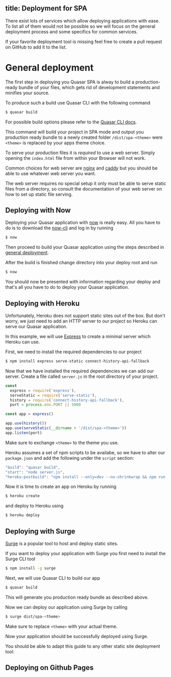 title: Deployment for SPA
---

There exist lots of services which allow deploying applications with ease.
To list all of them would not be possible so we will focus on the general deployment process and some specifics for common services.

If your favorite deployment tool is missing feel free to create a pull request on GitHub to add it to the list.

# General deployment

The first step in deploying you Quasar SPA is alway to build a production-ready bundle of your files,
which gets rid of development statements and minifies your source.

To produce such a build use Quasar CLI with the following command
```bash
$ quasar build
```
For possible build options please refer to the [Quasar CLI docs](/guide/quasar-cli).

This command will build your project in SPA mode and output you production ready bundle to a newly created folder `/dist/spa-<theme>` were `<theme>` is replaced by your apps theme choice.

To serve your production files it is *required*  to use a web server.
Simply opening the `index.html` file from within your Browser will not work.

Common choices for web server are [nginx](https://www.nginx.com/) and [caddy](https://caddyserver.com/) but you should be able to use whatever web server you want.

The web server requires no special setup it only must be able to serve static files from a directory,
so consult the documentation of your web server on how to set up static file serving.

## Deploying with Now
Deploying your Quasar application with [now](https://zeit.co) is really easy.
All you have to do is to download the [now-cli](https://zeit.co/download#now-cli) and log in by running
```bash
$ now
```

Then proceed to build your Quasar application using the steps described in [general deployment](#general-deployment).

After the build is finished change directory into your deploy root and run
```bash
$ now
```

You should now be presented with information regarding your deploy
and that's all you have to do to deploy your Quasar application.

## Deploying with Heroku

Unfortunately, Heroku does not support static sites out of the box.
But don't worry, we just need to add an HTTP server to our project so Heroku can serve our Quasar application.

In this example, we will use [Express](https://expressjs.com/) to create a minimal server which Heroku can use.

First, we need to install the required dependencies to our project
```bash
$ npm install express serve-static connect-history-api-fallback
```

Now that we have installed the required dependencies we can add our server.
Create a file called `server.js` in the root directory of your project.
```js
const
  express = require('express'),
  serveStatic = require('serve-static'),
  history = require('connect-history-api-fallback'),
  port = process.env.PORT || 5000

const app = express()

app.use(history())
app.use(serveStatic(__dirname + '/dist/spa-<theme>'))
app.listen(port)

```
Make sure to exchange `<theme>` to the theme you use.

Heroku assumes a set of npm scripts to be availabe, so we have to alter our `package.json` and add the following under the `script` section:
```js
"build": "quasar build",
"start": "node server.js",
"heroku-postbuild": "npm install --only=dev --no-shrinkwrap && npm run build"
```

Now it is time to create an app on Heroku by running 
```bash
$ heroku create
```

and deploy to Heroku using
```bash
$ heroku deploy
```

## Deploying with Surge

[Surge](https://surge.sh/) is a popular tool to host and deploy static sites.

If you want to deploy your application with Surge you first need to install the Surge CLI tool
```bash
$ npm install -g surge
```

Next, we will use Quasar CLI to build our app
```bash
$ quasar build
```

This will generate you production ready bundle as described above.

Now we can deploy our application using Surge by calling
```bash
$ surge dist/spa-<theme>
```

Make sure to replace `<theme>` with your actual theme.

Now your application should be successfully deployed using Surge.

You should be able to adapt this guide to any other static site deployment tool.

## Deploying on Github Pages
